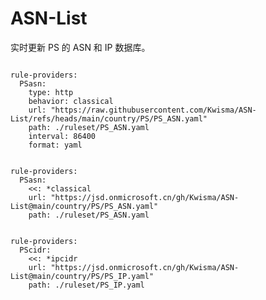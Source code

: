 
# ASN-List

实时更新 PS 的 ASN 和 IP 数据库。

<pre><code class="language-javascript">
rule-providers:
  PSasn:
    type: http
    behavior: classical
    url: "https://raw.githubusercontent.com/Kwisma/ASN-List/refs/heads/main/country/PS/PS_ASN.yaml"
    path: ./ruleset/PS_ASN.yaml
    interval: 86400
    format: yaml
</code></pre>

<pre><code class="language-javascript">
rule-providers:
  PSasn:
    <<: *classical
    url: "https://jsd.onmicrosoft.cn/gh/Kwisma/ASN-List@main/country/PS/PS_ASN.yaml"
    path: ./ruleset/PS_ASN.yaml
</code></pre>

<pre><code class="language-javascript">
rule-providers:
  PScidr:
    <<: *ipcidr
    url: "https://jsd.onmicrosoft.cn/gh/Kwisma/ASN-List@main/country/PS/PS_IP.yaml"
    path: ./ruleset/PS_IP.yaml
</code></pre>